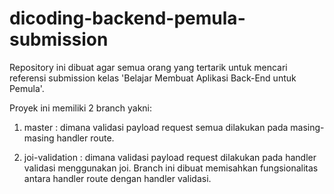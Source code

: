 # dicoding-backend-pemula-submission
Repository ini dibuat agar semua orang yang tertarik untuk mencari referensi submission kelas 'Belajar Membuat Aplikasi Back-End untuk Pemula'.

Proyek ini memiliki 2 branch yakni:
1) master : dimana validasi payload request semua dilakukan pada masing-masing handler route.

2) joi-validation : dimana validasi payload request dilakukan pada handler validasi menggunakan joi. Branch ini dibuat memisahkan fungsionalitas antara handler route dengan handler validasi.
